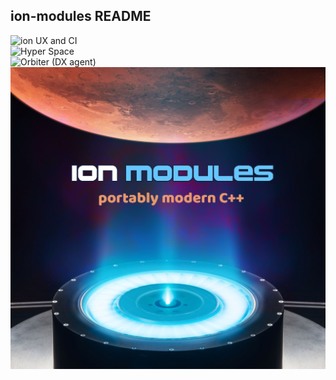 ## ion-modules README
![ion UX and CI](https://github.com/ar-visions/ion)
\
![Hyper Space](https://github.com/ar-visions/hyperspace)
\
![Orbiter (DX agent)](https://github.com/ar-visions/orbiter)
\
![alt text](ion-modules.jpg)
